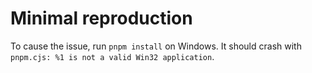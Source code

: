 # Minimal reproduction

To cause the issue, run `pnpm install` on Windows. It should crash with `pnpm.cjs: %1 is not a valid Win32 application`.
